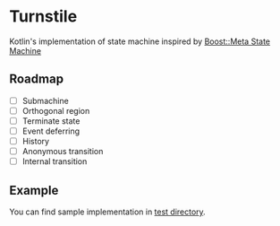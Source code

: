 # Turnstile

Kotlin's implementation of state machine inspired by [Boost::Meta State Machine](https://www.boost.org/doc/libs/1_76_0/libs/msm/doc/HTML/index.html) 

## Roadmap
- [ ] Submachine
- [ ] Orthogonal region  
- [ ] Terminate state
- [ ] Event deferring 
- [ ] History 
- [ ] Anonymous transition 
- [ ] Internal transition

## Example 

You can find sample implementation in [test directory](src/test/kotlin/player).